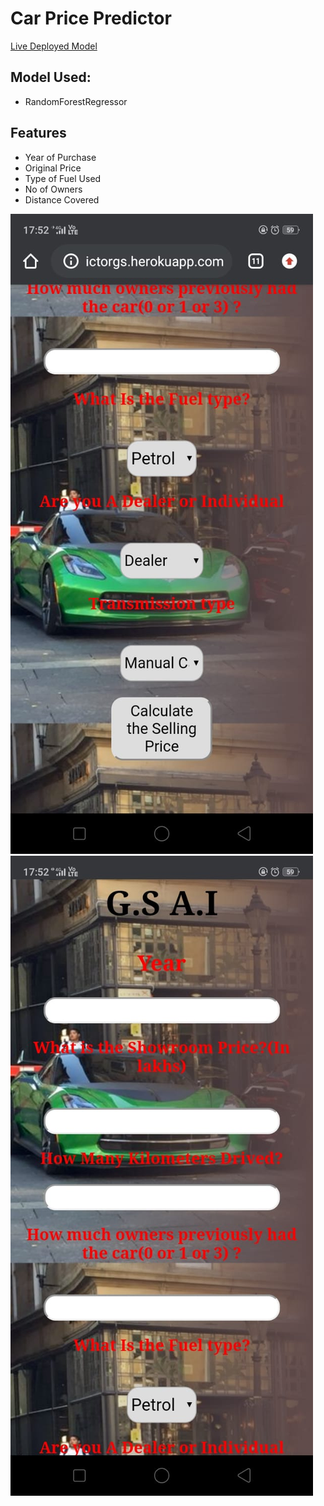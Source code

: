 # Car Price Predictor
<a href="https://carpricepredictorgs.herokuapp.com/">Live Deployed Model</a>
<h2>
Model Used:
</h2>

<ul>
<li>
RandomForestRegressor
</li>
</ul>

## Features
<ul>
  <li>
    Year of Purchase
  </li>
  <li>
    Original Price
  </li>
  <li>
    Type of Fuel Used
  </li>
  <li>
    No of Owners
  </li>
  <li>
    Distance Covered
  </li>
  </ul>
  
  <img src="UI1.jpeg"/>
   <img src="UI2.jpeg"/>


